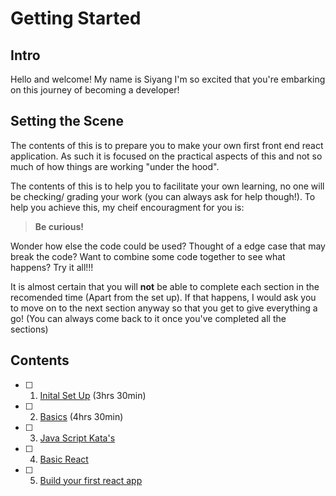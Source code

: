 # Getting Started

## Intro

Hello and welcome! My name is Siyang I'm so excited that you're embarking on this journey of becoming a developer!

## Setting the Scene

The contents of this is to prepare you to make your own first front end react application. As such it is focused on the practical aspects of this and not so much of how things are working "under the hood".

The contents of this is to help you to facilitate your own learning, no one will be checking/ grading your work (you can always ask for help though!). To help you achieve this, my cheif encouragment for you is:

> **Be curious!**

Wonder how else the code could be used? Thought of a edge case that may break the code? Want to combine some code together to see what happens? Try it all!!!

It is almost certain that you will **not** be able to complete each section in the recomended time (Apart from the set up). If that happens, I would ask you to move on to the next section anyway so that you get to give everything a go! (You can always come back to it once you've completed all the sections)

## Contents

- [ ] 1. [Inital Set Up](/1-SetUp/README.md) (3hrs 30min)
- [ ] 2. [Basics](/2-Basics/README.md) (4hrs 30min)
- [ ] 3. [Java Script Kata's](/3-JSKata/README.md)
- [ ] 4. [Basic React](/4-React/README.md)
- [ ] 5. [Build your first react app](/5-MyFirstApp/README.md)
